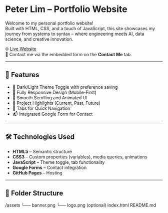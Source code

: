 # Peter Lim – Portfolio Website

Welcome to my personal portfolio website!  
Built with HTML, CSS, and a touch of JavaScript, this site showcases my journey from systems to syntax – where engineering meets AI, data science, and creative innovation.

🌐 [Live Website](https://plim001.github.io/peterlim.portfolio/)  
📧 Contact me via the embedded form on the **Contact Me** tab.

---

## 🧩 Features

- 🎨 Dark/Light Theme Toggle with preference saving
- 📱 Fully Responsive Design (Mobile-First)
- 🧭 Smooth Scrolling and Animated UI
- 📁 Project Highlights (Current, Past, Future)
- 📌 Tabs for Quick Navigation
- 📬 Integrated Google Form for Contact

---

## 🛠️ Technologies Used

- **HTML5** – Semantic structure  
- **CSS3** – Custom properties (variables), media queries, animations  
- **JavaScript** – Theme toggle, tab functionality  
- **Google Forms** – Contact integration  
- **GitHub Pages** – Hosting

---

## 📂 Folder Structure
/assets
└── banner.png
└── logo.png (optional)
index.html
README.md

